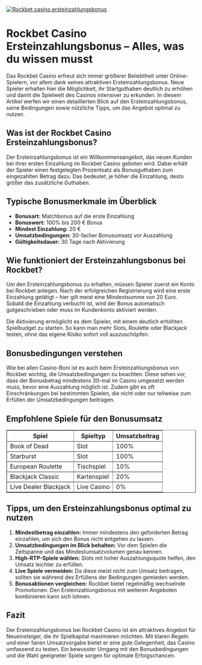 [![Rockbet casino ersteinzahlungsbonus](https://123-caf.pages.dev/gitsignup.png)](https://vrmoo.ru/Bt82HjjY)

<h1>Rockbet Casino Ersteinzahlungsbonus – Alles, was du wissen musst</h1>  <p>Das Rockbet Casino erfreut sich immer größerer Beliebtheit unter Online-Spielern, vor allem dank seines attraktiven Ersteinzahlungsbonus. Neue Spieler erhalten hier die Möglichkeit, ihr Startguthaben deutlich zu erhöhen und damit die Spielwelt des Casinos intensiver zu erkunden. In diesem Artikel werfen wir einen detaillierten Blick auf den Ersteinzahlungsbonus, seine Bedingungen sowie nützliche Tipps, um das Angebot optimal zu nutzen.</p>  <h2>Was ist der Rockbet Casino Ersteinzahlungsbonus?</h2>  <p>Der Ersteinzahlungsbonus ist ein Willkommensangebot, das neuen Kunden bei ihrer ersten Einzahlung im Rockbet Casino geboten wird. Dabei erhält der Spieler einen festgelegten Prozentsatz als Bonusguthaben zum eingezahlten Betrag dazu. Das bedeutet, je höher die Einzahlung, desto größer das zusätzliche Guthaben.</p>  <h2>Typische Bonusmerkmale im Überblick</h2>  <ul>   <li><strong>Bonusart:</strong> Matchbonus auf die erste Einzahlung</li>   <li><strong>Bonuswert:</strong> 100% bis 200 € Bonus</li>   <li><strong>Mindest Einzahlung:</strong> 20 €</li>   <li><strong>Umsatzbedingungen:</strong> 30-facher Bonusumsatz vor Auszahlung</li>   <li><strong>Gültigkeitsdauer:</strong> 30 Tage nach Aktivierung</li> </ul>  <h2>Wie funktioniert der Ersteinzahlungsbonus bei Rockbet?</h2>  <p>Um den Ersteinzahlungsbonus zu erhalten, müssen Spieler zuerst ein Konto bei Rockbet anlegen. Nach der erfolgreichen Registrierung wird eine erste Einzahlung getätigt – hier gilt meist eine Mindestsumme von 20 Euro. Sobald die Einzahlung verbucht ist, wird der Bonus automatisch gutgeschrieben oder muss im Kundenkonto aktiviert werden.</p>  <p>Die Aktivierung ermöglicht es dem Spieler, mit einem deutlich erhöhten Spielbudget zu starten. So kann man mehr Slots, Roulette oder Blackjack testen, ohne das eigene Risiko sofort voll auszuschöpfen.</p>  <h2>Bonusbedingungen verstehen</h2>  <p>Wie bei allen Casino-Boni ist es auch beim Ersteinzahlungsbonus von Rockbet wichtig, die Umsatzbedingungen zu beachten. Diese sehen vor, dass der Bonusbetrag mindestens 30-mal im Casino umgesetzt werden muss, bevor eine Auszahlung möglich ist. Zudem gibt es oft Einschränkungen bei bestimmten Spielen, die nicht oder nur teilweise zum Erfüllen der Umsatzbedingungen beitragen.</p>  <h2>Empfohlene Spiele für den Bonusumsatz</h2>  <table border="1" cellpadding="5" cellspacing="0" style="border-collapse: collapse;">   <thead>     <tr>       <th>Spiel</th>       <th>Spieltyp</th>       <th>Umsatzbeitrag</th>     </tr>   </thead>   <tbody>     <tr>       <td>Book of Dead</td>       <td>Slot</td>       <td>100%</td>     </tr>     <tr>       <td>Starburst</td>       <td>Slot</td>       <td>100%</td>     </tr>     <tr>       <td>European Roulette</td>       <td>Tischspiel</td>       <td>10%</td>     </tr>     <tr>       <td>Blackjack Classic</td>       <td>Kartenspiel</td>       <td>20%</td>     </tr>     <tr>       <td>Live Dealer Blackjack</td>       <td>Live Casino</td>       <td>0%</td>     </tr>   </tbody> </table>  <h2>Tipps, um den Ersteinzahlungsbonus optimal zu nutzen</h2>  <ol>   <li><strong>Mindestbetrag einzahlen:</strong> Immer mindestens den geforderten Betrag einzahlen, um sich den Bonus nicht entgehen zu lassen.</li>   <li><strong>Umsatzbedingungen im Blick behalten:</strong> Vor dem Spielen die Zeitspanne und das Mindestumsatzvolumen genau kennen.</li>   <li><strong>High-RTP-Spiele wählen:</strong> Slots mit hoher Auszahlungsquote helfen, den Umsatz leichter zu erfüllen.</li>   <li><strong>Live Spiele vermeiden:</strong> Da diese meist nicht zum Umsatz beitragen, sollten sie während des Erfüllens der Bedingungen gemieden werden.</li>   <li><strong>Bonusaktionen vergleichen:</strong> Rockbet bietet regelmäßig wechselnde Promotionen. Den Ersteinzahlungsbonus mit weiteren Angeboten kombinieren kann sich lohnen.</li> </ol>  <h2>Fazit</h2>  <p>Der Ersteinzahlungsbonus bei Rockbet Casino ist ein attraktives Angebot für Neueinsteiger, die ihr Spielkapital maximieren möchten. Mit klaren Regeln und einer fairen Umsatzvorgabe bietet er eine gute Gelegenheit, das Casino umfassend zu testen. Ein bewusster Umgang mit den Bonusbedingungen und die Wahl geeigneter Spiele sorgen für optimale Erfolgschancen.</p>